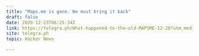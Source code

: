 ```yaml
---
title: "Maps.me is gone. We must bring it back"
draft: false
date: 2020-12-23T06:25:34Z
link: https://telegra.ph/What-happened-to-the-old-MAPSME-12-20?utm_medium=RSS&utm_source=hune
site: telegra.ph
topic: Hacker News  

---
```

